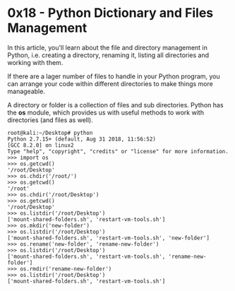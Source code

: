 # 0x18 - Python Dictionary and Files Management

In this article, you'll learn about the file and directory management in Python, i.e. creating a directory, renaming it, listing all directories and working with them.

If there are a lager number of files to handle in your Python program, you can arrange your code within different directories to make things more manageable.

A directory or folder is a collection of files and sub directories. Python has the **os** module, which provides us with useful methods to work with directories (and files as well).

```
root@kali:~/Desktop# python
Python 2.7.15+ (default, Aug 31 2018, 11:56:52) 
[GCC 8.2.0] on linux2
Type "help", "copyright", "credits" or "license" for more information.
>>> import os
>>> os.getcwd()
'/root/Desktop'
>>> os.chdir('/root/')
>>> os.getcwd()
'/root'
>>> os.chdir('/root/Desktop')
>>> os.getcwd()
'/root/Desktop'
>>> os.listdir('/root/Desktop')
['mount-shared-folders.sh', 'restart-vm-tools.sh']
>>> os.mkdir('new-folder')
>>> os.listdir('/root/Desktop')
['mount-shared-folders.sh', 'restart-vm-tools.sh', 'new-folder']
>>> os.rename('new-folder', 'rename-new-folder')
>>> os.listdir('/root/Desktop')
['mount-shared-folders.sh', 'restart-vm-tools.sh', 'rename-new-folder']
>>> os.rmdir('rename-new-folder')
>>> os.listdir('/root/Desktop')
['mount-shared-folders.sh', 'restart-vm-tools.sh']
```